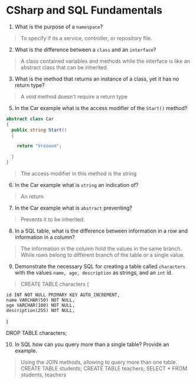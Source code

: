 # CSharp and SQL Fundamentals

1.  What is the purpose of a `namespace`?

> To specify if its a service, controller, or repository file.

2.  What is the difference between a `class` and an `interface`?

> A class contained variables and methods while the interface is like an abstract class that can be inherited.

3.  What is the method that returns an instance of a class, yet it has no return type?

> A void method doesn't require a return type

5.  In the Car example what is the access modifier of the `Start()` method?

```c#
abstract class Car
{
  public string Start()
  {

    return "Vroooom";

  }
}
```

> The access modifier in this method is the string

6.  In the Car example what is `string` an indication of?

> An return

7.  In the Car example what is `abstract` preventing?

> Prevents it to be inherited.

8.  In a SQL table, what is the difference between information in a row and information in a column?

> The information in the column hold the values in the same branch. While rows belong to different branch of the table or a single value.

9.  Demonstrate the necessary SQL for creating a table called `characters` with the values `name, age, description` as strings, and an `int` id.

> CREATE TABLE characters (

    id INT NOT NULL PRIMARY KEY AUTO_INCREMENT,
    name VARCHAR(50) NOT NULL,
    age VARCHAR(100) NOT NULL,
    description(255) NOT NULL,

)

DROP TABLE characters;

10. In SQL how can you query more than a single table? Provide an example.

> Using the JOIN methods, allowing to query more than one table.
> CREATE TABLE students;
> CREATE TABLE teachers;
> SELECT \* FROM students, teachers
